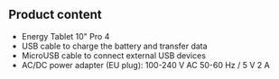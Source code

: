 ## Product content

* Energy Tablet 10" Pro 4
* USB cable to charge the battery and transfer data
* MicroUSB cable to connect external USB devices
* AC/DC power adapter (EU plug): 100-240 V AC 50-60 Hz / 5 V 2 A
